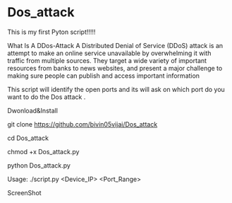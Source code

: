 # Dos_attack

This is my first Pyton script!!!!!

What Is A DDos-Attack
A Distributed Denial of Service (DDoS) attack is an attempt to make an online service unavailable
by overwhelming it with traffic from multiple sources. They target a wide variety of important resources from banks to news websites, and present a major challenge to making sure people can publish and access important information

This script will identify the open ports and its will ask on which port do you want to do the Dos attack .

Dwonload&Install

git clone https://github.com/bivin05vijai/Dos_attack

cd Dos_attack

chmod +x Dos_attack.py

python Dos_attack.py

Usage: ./script.py <Device_IP> <Port_Range>

ScreenShot


